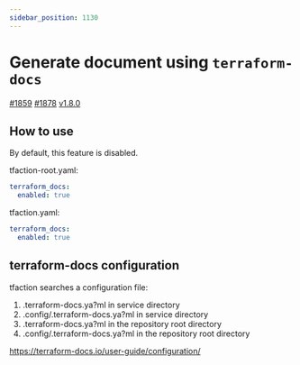 ```yaml
---
sidebar_position: 1130
---
```


# Generate document using `terraform-docs`

[#1859](https://github.com/suzuki-shunsuke/tfaction/issues/1859) [#1878](https://github.com/suzuki-shunsuke/tfaction/pulls/1878) [v1.8.0](https://github.com/suzuki-shunsuke/tfaction/releases/tag/v1.8.0)

## How to use

By default, this feature is disabled.

tfaction-root.yaml:

```yaml
terraform_docs:
  enabled: true
```

tfaction.yaml:

```yaml
terraform_docs:
  enabled: true
```

## terraform-docs configuration

tfaction searches a configuration file:

1. .terraform-docs.ya?ml in service directory
2. .config/.terraform-docs.ya?ml in service directory
3. .terraform-docs.ya?ml in the repository root directory
4. .config/.terraform-docs.ya?ml in the repository root directory

https://terraform-docs.io/user-guide/configuration/
